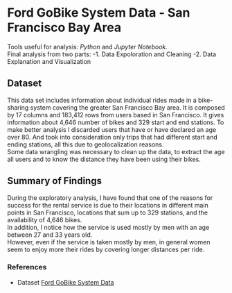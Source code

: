 # Ford GoBike System Data - San Francisco Bay Area

Tools useful for analysis: *Python* and *Jupyter Notebook.* <br>
Final analysis from two parts:
-1. Data Expoloration and Cleaning
-2. Data Explanation and Visualization

## Dataset

This data set includes information about individual rides made in a bike-sharing system covering the greater San Francisco Bay area.
It is composed by 17 columns and 183,412 rows from users based in San Francisco. It gives information about 4,646 number of bikes and 329 start and end stations.
To make better analysis I discarded users that have or have declared an age over 80. And took into consideration only trips that had different start and ending stations, all this due to geolocalization reasons. <br>
Some data wrangling was necessary to clean up the data, to extract the age all users and to know the distance they have been using their bikes.

## Summary of Findings

During the exploratory analysis, I have found that one of the reasons for success for the rental service is due to their locations in different main points in San Francisco, locations that sum up to 329 stations, and the availability of 4,646 bikes. <br>
In addition, I notice how the service is used mostly by men with an age between 27 and 33 years old. <br>
However, even if the service is taken mostly by men, in general women seem to enjoy more their rides by covering longer distances per ride.

### References
- Dataset [Ford GoBike System Data](https://docs.google.com/document/d/e/2PACX-1vQmkX4iOT6Rcrin42vslquX2_wQCjIa_hbwD0xmxrERPSOJYDtpNc_3wwK_p9_KpOsfA6QVyEHdxxq7/pub?embedded=True)
